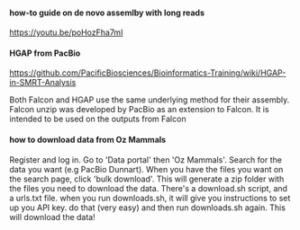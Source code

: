 #### how-to guide on de novo assemlby with long reads
https://youtu.be/poHozFha7mI

#### HGAP from PacBio 
https://github.com/PacificBiosciences/Bioinformatics-Training/wiki/HGAP-in-SMRT-Analysis

Both Falcon and HGAP use the same underlying method for their assembly. Falcon unzip was developed by PacBio as an extension to Falcon. It is intended to be used on the outputs from Falcon

#### how to download data from Oz Mammals
Register and log in. Go to 'Data portal' then 'Oz Mammals'. Search for the data you want (e.g PacBio Dunnart). When you have the files you want on the search page, click 'bulk download'. This will generate a zip folder with the files you need to download the data. There's a download.sh script, and a urls.txt file. when you run downloads.sh, it will give you instructions to set up you API key. do that (very easy) and then run downloads.sh again. This will download the data! 
